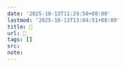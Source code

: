```yaml
---
date: '2025-10-13T11:29:50+08:00'
lastmod: '2025-10-13T13:04:51+08:00'
title: 󰣓
url: 󰣓
tags: []
src:
note:
---
```

